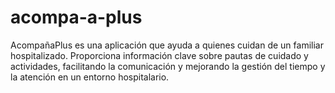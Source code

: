 # acompa-a-plus
AcompañaPlus es una aplicación que ayuda a quienes cuidan de un familiar hospitalizado. Proporciona información clave sobre pautas de cuidado y actividades, facilitando la comunicación y mejorando la gestión del tiempo y la atención en un entorno hospitalario.
